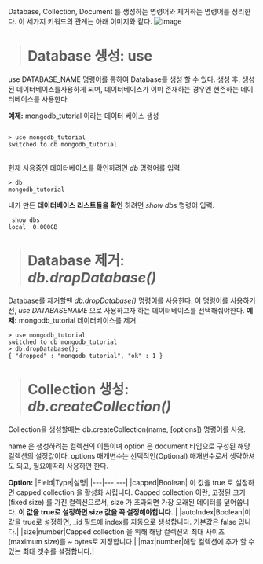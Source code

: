  Database, Collection, Document 를 생성하는 명령어와 제거하는 명령어를 정리한다. 이 세가지 키워드의 관계는 아래 이미지와 같다.
 ![image](https://user-images.githubusercontent.com/91245647/141029742-ecd71b1b-c04f-4fa4-9ee8-71190cdaaab2.png)

> # Database 생성: use
use DATABASE_NAME 명령어를 통하여 Database를 생성 할 수 있다.
생성 후, 생성된 데이터베이스를사용하게 되며,  데이터베이스가 이미 존재하는 경우엔 현존하는 데이터베이스를 사용한다.

__예제:__ mongodb_tutorial 이라는 데이터 베이스 생성
<pre>
<code>
> use mongodb_tutorial
switched to db mongodb_tutorial
</code>
</pre>

현재 사용중인 데이터베이스를 확인하려면 _db_ 명령어를 입력.
<pre><code>> db
mongodb_tutorial</code></pre>

내가 만든 __데이터베이스 리스트들을 확인__ 하려면 _show dbs_ 명령어 입력.
<pre><code> show dbs
local  0.000GB</code></pre>

> # Database 제거: _db.dropDatabase()_
Database를 제거할땐 _db.dropDatabase()_ 명령어를 사용한다.
이 명령어를 사용하기 전, _use DATABASENAME_ 으로 사용하고자 하는 데이터베이스를 선택해줘야한다.
__예제:__ mongodb_tutorial 데이터베이스를 제거.
<pre><code>> use mongodb_tutorial
switched to db mongodb_tutorial
> db.dropDatabase();
{ "dropped" : "mongodb_tutorial", "ok" : 1 }</code></pre>

> # Collection 생성: _db.createCollection()_
Collection을 생성할때는 db.createCollection(name, [options]) 명령어를 사용.

name 은 생성하려는 컬렉션의 이름이며 option 은 document 타입으로 구성된 해당 컬렉션의 설정값이다.
options 매개변수는 선택적인(Optional) 매개변수로서 생략하셔도 되고, 필요에따라 사용하면 한다.

__Option:__ 
|Field|Type|설명|
|---|---|---|
|capped|Boolean|	이 값을 true 로 설정하면 capped collection 을 활성화 시킵니다. Capped collection 이란, 고정된 크기(fixed size) 를 가진 컬렉션으로서, size 가 초과되면 가장 오래된 데이터를 덮어씁니다. __이 값을 true로 설정하면 size 값을 꼭 설정해야합니다.__ |
|autoIndex|Boolean|이 값을 true로 설정하면, \_id 필드에 index를 자동으로 생성합니다. 기본값은 false 입니다.|
|size|number|Capped collection 을 위해 해당 컬렉션의 최대 사이즈(maximum size)를 ~ bytes로 지정합니다.|
|max|number|해당 컬렉션에 추가 할 수 있는 최대 갯수를 설정합니다.|

